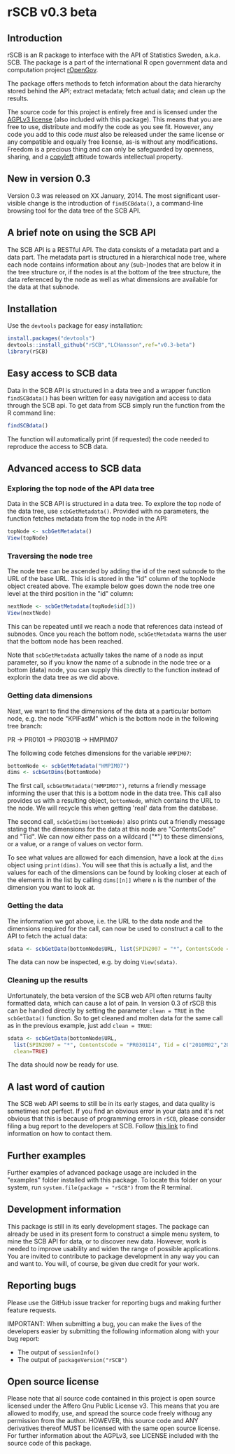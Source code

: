 rSCB v0.3 beta
=======

## Introduction
rSCB is an R package to interface with the API of Statistics Sweden, a.k.a. SCB. The package is a part of the international R open government data and computation project [rOpenGov](http://ropengov.github.io/).

The package offers methods to fetch information about the data hierarchy stored behind the API; extract metadata; fetch actual data; and clean up the results.

The source code for this project is entirely free and is licensed under the [AGPLv3 license](http://www.gnu.org/licenses/agpl-3.0.html) (also included with this package). This means that you are free to use, distribute and modify the code as you see fit. However, any code you add to this code _must_ also be released under the same license or any compatible and equally free license, as-is without any modifications. Freedom is a precious thing and can only be safeguarded by openness, sharing, and a [copyleft](http://en.wikipedia.org/wiki/Copyleft) attitude towards intellectual property.

## New in version 0.3
Version 0.3 was released on XX January, 2014. The most significant user-visible change is the introduction of `findSCBdata()`, a command-line browsing tool for the data tree of the SCB API.

## A brief note on using the SCB API
The SCB API is a RESTful API. The data consists of a metadata part and a data part. The metadata part is structured in a hierarchical node tree, where each node contains information about any (sub-)nodes that are below it in the tree structure or, if the nodes is at the bottom of the tree structure, the data referenced by the node as well as what dimensions are available for the data at that subnode.

## Installation
Use the `devtools` package for easy installation:
```r
install.packages("devtools")
devtools::install_github("rSCB","LCHansson",ref="v0.3-beta")
library(rSCB)
```

## Easy access to SCB data
Data in the SCB API is structured in a data tree and a wrapper function `findSCBdata()` has been written for easy navigation and access to data through the SCB api. To get data from SCB simply run the function from the R command line:
```r
findSCBdata()
```
The function will automatically print (if requested) the code needed to reproduce the access to SCB data.


## Advanced access to SCB data
### Exploring the top node of the API data tree
Data in the SCB API is structured in a data tree. To explore the top node of the data tree, use `scbGetMetadata()`. Provided with no parameters, the function fetches metadata from the top node in the API:
```r
topNode <- scbGetMetadata()
View(topNode)
```

### Traversing the node tree
The node tree can be ascended by adding the id of the next subnode to the URL of the base URL. This id is stored in the "id" column of the topNode object created above. The example below goes down the node tree one level at the third position in the "id" column:

```r
nextNode <- scbGetMetadata(topNode$id[3])
View(nextNode)
```
This can be repeated until we reach a node that references data instead of subnodes. Once you reach the bottom node, `scbGetMetadata` warns the user that the bottom node has been reached.

Note that `scbGetMetadata` actually takes the name of a node as input parameter, so if you know the name of a subnode in the node tree or a bottom (data) node, you can supply this directly to the function instead of explorin the data tree as we did above.

### Getting data dimensions
Next, we want to find the dimensions of the data at a particular bottom node, e.g. the node "KPIFastM" which is the bottom node in the following tree branch:

PR -> PR0101 -> PR0301B -> HMPIM07

The following code fetches dimensions for the variable `HMPIM07`:

```r
bottomNode <- scbGetMetadata("HMPIM07")
dims <- scbGetDims(bottomNode)
```

The first call, `scbGetMetadata("HMPIM07")`, returns a friendly message informing the user that this is a bottom node in the data tree. This call also provides us with a resulting object, `bottomNode`, which contains the URL to the node. We will recycle this when getting 'real' data from the database.

The second call, `scbGetDims(bottomNode)` also prints out a friendly message stating that the dimensions for the data at this node are "ContentsCode" and "Tid". We can now either pass on a wildcard ("*") to these dimensions, or a value, or a range of values on vector form.

To see what values are allowed for each dimension, have a look at the `dims` object using `print(dims)`. You will see that this is actually a list, and the values for each of the dimensions can be found by looking closer at each of the elements in the list by calling `dims[[n]]` where `n` is the number of the dimension you want to look at.

### Getting the data
The information we got above, i.e. the URL to the data node and the dimensions required for the call, can now be used to construct a call to the API to fetch the actual data:
```r
sdata <- scbGetData(bottomNode$URL, list(SPIN2007 = "*", ContentsCode = "PR0301I4", Tid = c("2010M02","2011M03")))
```

The data can now be inspected, e.g. by doing `View(sdata)`.


### Cleaning up the results
Unfortunately, the beta version of the SCB web API often returns faulty formatted data, which can cause a lot of pain. In version 0.3 of rSCB this can be handled directly by setting the parameter `clean = TRUE` in the `scbGetData()` function. So to get cleaned and molten data for the same call as in the previous example, just add `clean = TRUE`:
```r
sdata <- scbGetData(bottomNode$URL, 
  list(SPIN2007 = "*", ContentsCode = "PR0301I4", Tid = c("2010M02","2011M03")),
  clean=TRUE)
```
The data should now be ready for use. 

## A last word of caution
The SCB web API seems to still be in its early stages, and data quality is sometimes not perfect. If you find an obvious error in your data and it's not obvious that this is because of programming errors in `rSCB`, please consider filing a bug report to the developers at SCB. Follow [this link](http://www.scb.se/api) to find information on how to contact them.

## Further examples
Further examples of advanced package usage are included in the "examples" folder installed with this package. To locate this folder on your system, run `system.file(package = "rSCB")` from the R terminal.

## Development information
This package is still in its early development stages. The package can already be used in its present form to construct a simple menu system, to mine the SCB API for data, or to discover new data. However, work is needed to improve usability and widen the range of possible applications. You are invited to contribute to package development in any way you can and want to. You will, of course, be given due credit for your work.

## Reporting bugs
Please use the GitHub issue tracker for reporting bugs and making further feature requests.

IMPORTANT: When submitting a bug, you can make the lives of the developers easier by submitting the following information along with your bug report:
- The output of `sessionInfo()`
- The output of `packageVersion("rSCB")`

## Open source license
Please note that all source code contained in this project is open source licensed under the Affero Gnu Public License v3. This means that you are allowed to modify, use, and spread the source code freely withoug any permission from the author. HOWEVER, this source code and ANY derivatives thereof MUST be licensed with the same open source license. For further information about the AGPLv3, see LICENSE included with the source code of this package.

